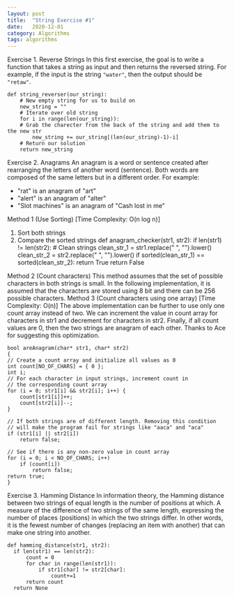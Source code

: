 ```yaml
---
layout: post
title:  "String Exercise #1"
date:   2020-12-01
category: Algorithms
tags: algorithms
---
```

Exercise 1. Reverse Strings
In this first exercise, the goal is to write a function that takes a string as input and then returns the reversed string.
For example, if the input is the string `"water"`, then the output should be `"retaw"`.

    def string_reverser(our_string):
        # New empty string for us to build on
        new_string = ""
        # Iterate over old string
        for i in range(len(our_string)):
        # Grab the charecter from the back of the string and add them to the new str
            new_string += our_string[(len(our_string)-1)-i]
        # Return our solution
        return new_string

Exercise 2.  Anagrams
An anagram is a word or sentence created after rearranging the letters of another word (sentence). Both words are composed of the same letters but in a different order.
For example:

- "rat" is an anagram of "art"
- "alert" is an anagram of "alter"
- "Slot machines" is an anagram of "Cash lost in me"

Method 1 (Use Sorting) [Time Complexity: O(n log n)]

1. Sort both strings
2. Compare the sorted strings
    def anagram_checker(str1, str2):
      if len(str1) != len(str2):
          # Clean strings
          clean_str_1 = str1.replace(" ", "").lower()
          clean_str_2 = str2.replace(" ", "").lower()
          if sorted(clean_str_1) == sorted(clean_str_2):
              return True
      return False

Method 2 (Count characters)
This method assumes that the set of possible characters in both strings is small. In the following implementation, it is assumed that the characters are stored using 8 bit and there can be 256 possible characters.
Method 3 (Count characters using one array) [Time Complexity: O(n)]
The above implementation can be further to use only one count array instead of two. We can increment the value in count array for characters in str1 and decrement for characters in str2. Finally, if all count values are 0, then the two strings are anagram of each other. Thanks to Ace for suggesting this optimization.

    bool areAnagram(char* str1, char* str2) 
    { 
    // Create a count array and initialize all values as 0 
    int count[NO_OF_CHARS] = { 0 }; 
    int i;
    // For each character in input strings, increment count in 
    // the corresponding count array 
    for (i = 0; str1[i] && str2[i]; i++) { 
        count[str1[i]]++; 
        count[str2[i]]--; 
    } 
    
    // If both strings are of different length. Removing this condition 
    // will make the program fail for strings like "aaca" and "aca" 
    if (str1[i] || str2[i]) 
        return false; 
    
    // See if there is any non-zero value in count array 
    for (i = 0; i < NO_OF_CHARS; i++) 
        if (count[i]) 
            return false; 
    return true; 
    }

Exercise 3.  Hamming Distance
In information theory, the Hamming distance between two strings of equal length is the number of positions at which.
A measure of the difference of two strings of the same length, expressing the number of places (positions) in which the two strings differ. In other words, it is the fewest number of changes (replacing an item with another) that can make one string into another.

    def hamming_distance(str1, str2):
      if len(str1) == len(str2):
          count = 0
          for char in range(len(str1)):
              if str1[char] != str2[char]:
                  count+=1
          return count
      return None
